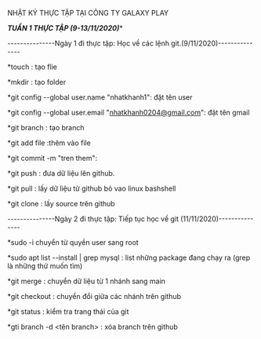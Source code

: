 $$$$$$$$$$$$$$$$$$$$$$$$$$$$$$$$$$$$$$$$$$$$$$$$ NHẬT KÝ THỰC TẬP TẠI CÔNG TY GALAXY PLAY $$$$$$$$$$$$$$$$$$$$$$$$$$$$$$$$$$$$$$$$$$$$$$$$$$$$$$$$$$$$






*****************************TUẦN 1 THỰC TẬP (9-13/11/2020)******************************






---------------Ngày 1 đi thực tập: Học về các lệnh git.(9/11/2020)---------------




*touch <tenthumuc>: tạo flie

*mkdir <ten>: tạo folder

*git config --global user.name "nhatkhanh1": đặt tên user

*git config --global user.email "nhatkhanh0204@gmail.com": đặt tên gmail

*git branch <ten nhanh> : tạo branch

*git add file :thêm vào file

*git commit -m "tren them":

*git push : đưa dữ liệu lên github.

*git pull : lấy dữ liệu từ github bỏ vao linux bashshell

*git clone <source>: lấy source trên github




---------------Ngày 2 đi thực tập: Tiếp tục học về git (11/11/2020)---------------




*sudo -i chuyển từ quyền user sang root

*sudo apt list --install | grep mysql : list những package đang chạy ra (grep là những thứ muốn tìm)

*git merge : chuyển dữ liệu từ 1 nhánh sang main

*git checkout : chuyển đổi giữa các nhánh trên github

*git status : kiểm tra trang thái của git

*gti branch -d <tên branch> : xóa branch trên github

